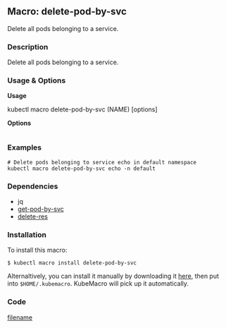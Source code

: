 ## Macro: delete-pod-by-svc

Delete all pods belonging to a service.

<!-- tabs:start -->

### **Description**


Delete all pods belonging to a service.



### **Usage & Options**

**Usage**

kubectl macro delete-pod-by-svc (NAME) [options]

**Options**

```

```

### **Examples**

```shell
# Delete pods belonging to service echo in default namespace
kubectl macro delete-pod-by-svc echo -n default

```

### **Dependencies**

* jq
* [get-pod-by-svc](docs/get-pod-by-svc.md)
* [delete-res](docs/delete-res.md)

### **Installation**

To install this macro:
```shell
$ kubectl macro install delete-pod-by-svc
```

Alternaltively, you can install it manually by downloading it [here](../bin/delete-pod-by-svc.sh), then put into `$HOME/.kubemacro`. KubeMacro will pick up it automatically.

### **Code**

[filename](../bin/delete-pod-by-svc.sh ':include :type=code shell')

<!-- tabs:end -->
